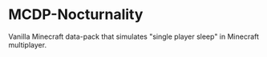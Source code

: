 # MCDP-Nocturnality
Vanilla Minecraft data-pack that simulates "single player sleep" in Minecraft multiplayer.
